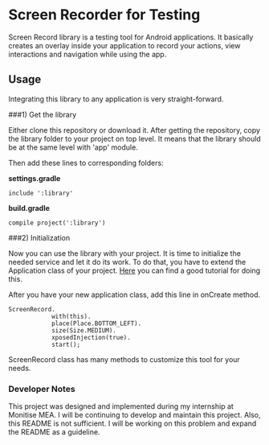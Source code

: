 # Screen Recorder for Testing

Screen Record library is a testing tool for Android applications. It basically creates an overlay inside your application
to record your actions, view interactions and navigation while using the app.

## Usage

Integrating this library to any application is very straight-forward.

###1) Get the library

Either clone this repository or download it. After getting the repository, copy the library folder to your project on top level.
It means that the library should be at the same level with 'app' module.

Then add these lines to corresponding folders:

__settings.gradle__
```
include ':library'
```

__build.gradle__
```
compile project(':library')
```

###2) Initialization

Now you can use the library with your project. It is time to initialize the needed service and let it do its work. To do that,
you have to extend the Application class of your project. [Here](http://www.devahead.com/blog/2011/06/extending-the-android-application-class-and-dealing-with-singleton/) you can find a good tutorial for doing this.

After you have your new application class, add this line in onCreate method.

```
ScreenRecord.
            with(this).
            place(Place.BOTTOM_LEFT).
            size(Size.MEDIUM).
            xposedInjection(true).
            start();
```

ScreenRecord class has many methods to customize this tool for your needs.

### Developer Notes

This project was designed and implemented during my internship at Monitise MEA. I will be continuing to develop and maintain this project.
Also, this README is not sufficient. I will be working on this problem and expand the README as a guideline.
